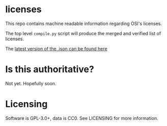licenses
========

This repo contains machine readable information regarding OSI's licenses.

The top level `compile.py` script will produce the merged and verified
list of licenses.

The [latest version of the .json can be found here](https://api.opensource.org.s3.amazonaws.com/licenses/licenses.json)


Is this authoritative?
======================

Not yet. Hopefully soon.


Licensing
=========

Software is GPL-3.0+, data is CC0. See LICENSING for more information.
